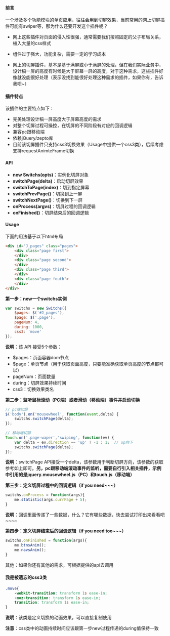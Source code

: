 #### 前言

一个涉及多个功能模块的单页应用，往往会用到切屏效果，当前常用的网上切屏插件可能有swiper等，那为什么还要开发这个插件呢？

- 网上这些插件对页面的侵入性很强，通常需要我们按照固定的父子布局关系，植入大量的css样式

- 组件过于强大，功能复杂，需要一定的学习成本
- 网上的切屏插件，基本是基于满屏或小于满屏的处理，但在我们实际业务中，设计稿一屏的高度有时候是大于屏幕一屏的高度，对于这种需求，这些插件好像就没能很好处理（表示没找到能很好处理这种需求的插件，如果你有，告诉我呗~）

#### 插件特点

该插件的主要特点如下：

- 完美处理设计稿一屏高度大于屏幕高度的需求
- 对整个切屏过程可操控，在切屏的不同阶段有对应的回调逻辑
- 兼容pc跟移动端
- 依赖jQuery/zepto库
- 目前该切屏插件只支持css3切换效果（Usage中提供一个css3类），后续考虑支持requestAnimteFrame切换

#### API

- **new Switchs(opts)**：实例化切屏对象
- **switchPage(delta)**：启动切屏效果
- **switchToPage(index)**：切到指定屏幕
- **switchPrevPage()**：切换到上一屏
- **switchNextPage()**：切换到下一屏
- **onProcess(argvs)**：切屏过程的回调逻辑
- **onFinished()**：切屏结束后的回调逻辑

#### Usage

下面的用法基于以下html布局

```html
<div id="J_pages" class="pages">
    <div class="page first">
    </div>
    <div class="page second">
    </div>
    <div class="page third">
    </div>
    <div class="page fouth">
    </div>
</div>
```

**第一步：new一个switchs实例**

```javascript
var switchs = new Switchs({
    $pages: $('#J_pages'),
    $page: $('.page'),
    pageNum: 4,
    during: 1000,
    css3: 'move'
});
```

**说明**：该 API 接受5个参数：

- $pages：页面容器dom节点
- $page：单页节点（用于获取页面高度，只要能准确获取单页高度的节点都可以）
- pageNum：页面数量
- during：切屏效果持续时间
- css3：切换效果类名

**第二步：监听鼠标滚动（PC端）或者滑动（移动端）事件并启动切换**

```javascript
// pc端切屏
$('body').on('mousewheel', function(event,delta) {
    switchs.switchPage(delta);
});
 
// 移动端切屏
Touch.on('.page-waper','swiping', function(ev) {
    var delta = ev.direction == 'up' ? -1 : 1;  // up向下
    switchs.switchPage(delta);
});
```

**说明**：switchPage API接受一个delta，该参数用于判断切屏方向，该参数的获取参考如上即可。**另，pc跟移动端滚动事件的监听，需要自行引入相关插件，示例中引用的是jquery.mousewheel.js（PC）和touch.js（移动端）**

**第三步：定义切屏过程中的回调逻辑（if you need~~~）**

```javascript
switchs.onProcess = function(args){
    me.statistic(args.currPage + 5);
}
```

**说明**：回调里面传递了一些数据，什么？它有哪些数据，快去尝试打印出来看看吧~~~~

**第四步：定义切屏结束后的回调逻辑（if you need too~~~）**

```javascript
switchs.onFinished = function(args){
    me.btnsAnim();
    me.navsAnim();
}
```

其他：如果你还有其他的需求，可根据提供的api去调用

#### 我是被遗忘的css3类

```css
.move{
    -webkit-transition: transform 1s ease-in;
    -moz-transition: transform 1s ease-in;
    transition: transform 1s ease-in;
}
```

**说明**：该类是定义切换的动画效果，可以直接复制使用

**注意**：css类中的动画持续时间应该跟第一步new过程传递的during值保持一致